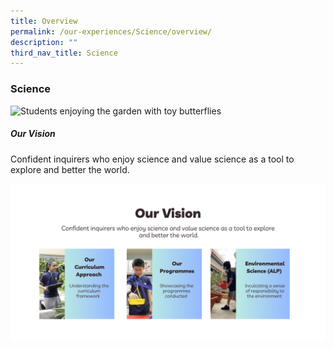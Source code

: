 ```yaml
---
title: Overview
permalink: /our-experiences/Science/overview/
description: ""
third_nav_title: Science
---
```

### **Science**

![Students enjoying the garden with toy butterflies](/images/Our%20Experiences/Science/sci1.png)
		 
##### Our Vision

Confident inquirers who enjoy science and value science as a tool to explore and better the world.

![Overview breakdown](/images/About%20Us/subpage%20school%20banner-min.png)